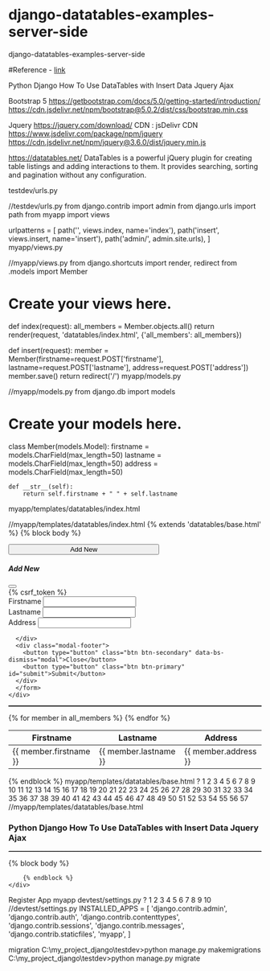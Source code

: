 # django-datatables-examples-server-side
django-datatables-examples-server-side

#Reference - [link](https://tutorial101.blogspot.com/2022/04/python-django-how-to-use-datatables.html)


Python Django How To Use DataTables with Insert Data Jquery Ajax

Bootstrap 5
https://getbootstrap.com/docs/5.0/getting-started/introduction/
https://cdn.jsdelivr.net/npm/bootstrap@5.0.2/dist/css/bootstrap.min.css

Jquery
https://jquery.com/download/
CDN : jsDelivr CDN
https://www.jsdelivr.com/package/npm/jquery
https://cdn.jsdelivr.net/npm/jquery@3.6.0/dist/jquery.min.js

https://datatables.net/
DataTables is a powerful jQuery plugin for creating table listings and adding interactions to them. It provides searching, sorting and pagination without any configuration. 


testdev/urls.py

//testdev/urls.py
from django.contrib import admin
from django.urls import path
from myapp import views
 
urlpatterns = [
    path('', views.index, name='index'),
    path('insert', views.insert, name='insert'),
    path('admin/', admin.site.urls),
]
myapp/views.py

//myapp/views.py
from django.shortcuts import render, redirect
from .models import Member
 
# Create your views here.
def index(request):
    all_members = Member.objects.all()
    return render(request, 'datatables/index.html', {'all_members': all_members})
 
def insert(request):
    member = Member(firstname=request.POST['firstname'], lastname=request.POST['lastname'], address=request.POST['address'])
    member.save()
    return redirect('/')
myapp/models.py

//myapp/models.py
from django.db import models
 
# Create your models here.
class Member(models.Model):
    firstname = models.CharField(max_length=50)
    lastname = models.CharField(max_length=50)
    address = models.CharField(max_length=50)
  
    def __str__(self):
        return self.firstname + " " + self.lastname
myapp/templates/datatables/index.html

//myapp/templates/datatables/index.html
{% extends 'datatables/base.html' %}
{% block body %}
<p>
<button type="button" class="btn btn-primary" data-bs-toggle="modal" data-bs-target="#addnewmember" style="width:300px;">
  Add New
</button>
</p>
<!-- Modal -->
<div class="modal fade" id="addnewmember" tabindex="-1" aria-labelledby="exampleModalLabel" aria-hidden="true">
  <div class="modal-dialog">
    <div class="modal-content">
      <div class="modal-header">
        <h5 class="modal-title" id="exampleModalLabel">Add New</h5>
        <button type="button" class="btn-close" data-bs-dismiss="modal" aria-label="Close"></button>
      </div>
      <div class="modal-body">
        <form method="POST">
            {% csrf_token %}
            <div class="mb-3">
                <label>Firstname</label>
                   <input type="text" id="firstname" class="form-control"/>
            </div>        
            <div class="mb-3">
                <label>Lastname</label>
                <input type="text" id="lastname" class="form-control"/>
            </div>
            <div class="mb-3">
                <label>Address</label>
                <input type="text" id="address" class="form-control"/>
            </div>
         
      </div>
      <div class="modal-footer">
        <button type="button" class="btn btn-secondary" data-bs-dismiss="modal">Close</button>
        <button type="button" class="btn btn-primary" id="submit">Submit</button>
      </div>
      </form>
    </div>
  </div>
</div>
 
<hr style="border-top:1px solid #000; clear:both;"/>
<table id = "table" class = "table table-bordered">
    <thead class="alert-warning">
        <tr>
            <th>Firstname</th>
            <th>Lastname</th>
            <th>Address</th>
        </tr>
    </thead>
    <tbody>
        {% for member in all_members %}
        <tr>
            <td>{{ member.firstname }}</td>
            <td>{{ member.lastname }}</td>
            <td>{{ member.address  }}</td>
        </tr>
        {% endfor %}
    </tbody>
</table>
{% endblock %}
myapp/templates/datatables/base.html
?
1
2
3
4
5
6
7
8
9
10
11
12
13
14
15
16
17
18
19
20
21
22
23
24
25
26
27
28
29
30
31
32
33
34
35
36
37
38
39
40
41
42
43
44
45
46
47
48
49
50
51
52
53
54
55
56
57
//myapp/templates/datatables/base.html
<!DOCTYPE html>
<html lang="en">
<head>
    <title>Python Django How To Use DataTables with Insert Data Jquery Ajax</title>
    <link rel="stylesheet" type="text/css" href="https://cdn.jsdelivr.net/npm/bootstrap@5.0.2/dist/css/bootstrap.min.css"/>
    <link rel = "stylesheet" type = "text/css" href = "https://cdn.datatables.net/1.11.5/css/jquery.dataTables.min.css"/>
    <meta charset="UTF-8" name="viewport" content="width=device-width, initial-scale=1"/>
</head>
<body>
<div class="container">
    <div class="row">
        <p><h3 class="text-primary">Python Django How To Use DataTables with Insert Data Jquery Ajax</h3></p>
        <hr style="border-top:1px dotted #ccc;"/>
        {% block body %}
  
        {% endblock %}
    </div>
</div>    
</body>
<script src="https://cdn.jsdelivr.net/npm/jquery@3.6.0/dist/jquery.min.js"></script>
<script src="https://cdn.jsdelivr.net/npm/bootstrap@5.0.2/dist/js/bootstrap.bundle.min.js"></script>
<script src = "https://cdn.datatables.net/1.11.5/js/jquery.dataTables.min.js"></script>
<script type = "text/javascript">
$(document).ready(function(){
    $('#table').DataTable();
     
    $('#submit').on('click', function(){
        $firstname = $('#firstname').val();
        $lastname = $('#lastname').val();
        $address = $('#address').val();
  
        if($firstname == "" || $lastname == "" || $address == ""){
            alert("Please complete field");
        }else{
            $.ajax({
                type: "POST",
                url: "insert",
                data:{
                    firstname: $firstname,
                    lastname: $lastname,
                    address: $address,
                    csrfmiddlewaretoken: $('input[name=csrfmiddlewaretoken]').val()
                },
                success: function(){
                    alert('Save Data');
                    $('#firstname').val('');
                    $('#lastname').val('');
                    $('#address').val('');
                    window.location = "/";
                }
            });
        }
    });
});
</script>
</html>
Register App myapp
devtest/settings.py
?
1
2
3
4
5
6
7
8
9
10
//devtest/settings.py
INSTALLED_APPS = [
    'django.contrib.admin',
    'django.contrib.auth',
    'django.contrib.contenttypes',
    'django.contrib.sessions',
    'django.contrib.messages',
    'django.contrib.staticfiles',
    'myapp',
]

migration
C:\my_project_django\testdev>python manage.py makemigrations
C:\my_project_django\testdev>python manage.py migrate
